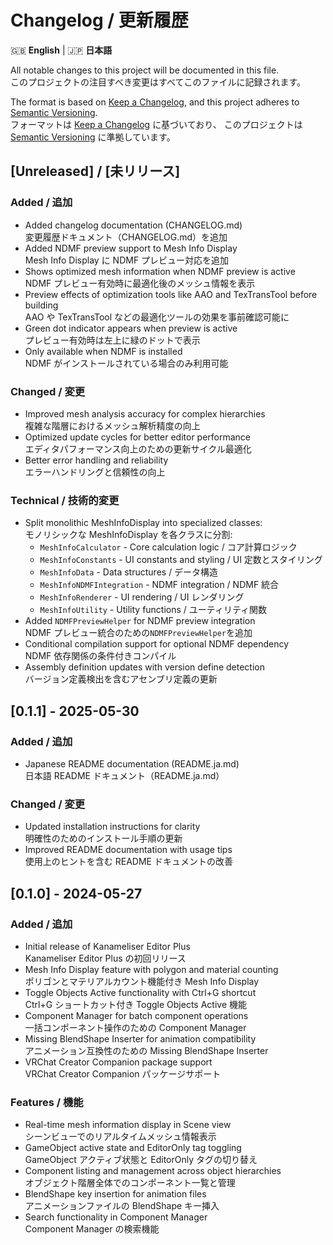 # Changelog / 更新履歴

🇬🇧 **English** | 🇯🇵 **日本語**

All notable changes to this project will be documented in this file.  
このプロジェクトの注目すべき変更はすべてこのファイルに記録されます。

The format is based on [Keep a Changelog](https://keepachangelog.com/en/1.0.0/),
and this project adheres to [Semantic Versioning](https://semver.org/spec/v2.0.0.html).  
フォーマットは [Keep a Changelog](https://keepachangelog.com/en/1.0.0/) に基づいており、
このプロジェクトは [Semantic Versioning](https://semver.org/spec/v2.0.0.html) に準拠しています。

## [Unreleased] / [未リリース]

### Added / 追加

- Added changelog documentation (CHANGELOG.md)  
  変更履歴ドキュメント（CHANGELOG.md）を追加
- Added NDMF preview support to Mesh Info Display  
  Mesh Info Display に NDMF プレビュー対応を追加
- Shows optimized mesh information when NDMF preview is active  
  NDMF プレビュー有効時に最適化後のメッシュ情報を表示
- Preview effects of optimization tools like AAO and TexTransTool before building  
  AAO や TexTransTool などの最適化ツールの効果を事前確認可能に
- Green dot indicator appears when preview is active  
  プレビュー有効時は左上に緑のドットで表示
- Only available when NDMF is installed  
  NDMF がインストールされている場合のみ利用可能

### Changed / 変更

- Improved mesh analysis accuracy for complex hierarchies  
  複雑な階層におけるメッシュ解析精度の向上
- Optimized update cycles for better editor performance  
  エディタパフォーマンス向上のための更新サイクル最適化
- Better error handling and reliability  
  エラーハンドリングと信頼性の向上

### Technical / 技術的変更

- Split monolithic MeshInfoDisplay into specialized classes:  
  モノリシックな MeshInfoDisplay を各クラスに分割:
  - `MeshInfoCalculator` - Core calculation logic / コア計算ロジック
  - `MeshInfoConstants` - UI constants and styling / UI 定数とスタイリング
  - `MeshInfoData` - Data structures / データ構造
  - `MeshInfoNDMFIntegration` - NDMF integration / NDMF 統合
  - `MeshInfoRenderer` - UI rendering / UI レンダリング
  - `MeshInfoUtility` - Utility functions / ユーティリティ関数
- Added `NDMFPreviewHelper` for NDMF preview integration  
  NDMF プレビュー統合のための`NDMFPreviewHelper`を追加
- Conditional compilation support for optional NDMF dependency  
  NDMF 依存関係の条件付きコンパイル
- Assembly definition updates with version define detection  
  バージョン定義検出を含むアセンブリ定義の更新

## [0.1.1] - 2025-05-30

### Added / 追加

- Japanese README documentation (README.ja.md)  
  日本語 README ドキュメント（README.ja.md）

### Changed / 変更

- Updated installation instructions for clarity  
  明確性のためのインストール手順の更新
- Improved README documentation with usage tips  
  使用上のヒントを含む README ドキュメントの改善

## [0.1.0] - 2024-05-27

### Added / 追加

- Initial release of Kanameliser Editor Plus  
  Kanameliser Editor Plus の初回リリース
- Mesh Info Display feature with polygon and material counting  
  ポリゴンとマテリアルカウント機能付き Mesh Info Display
- Toggle Objects Active functionality with Ctrl+G shortcut  
  Ctrl+G ショートカット付き Toggle Objects Active 機能
- Component Manager for batch component operations  
  一括コンポーネント操作のための Component Manager
- Missing BlendShape Inserter for animation compatibility  
  アニメーション互換性のための Missing BlendShape Inserter
- VRChat Creator Companion package support  
  VRChat Creator Companion パッケージサポート

### Features / 機能

- Real-time mesh information display in Scene view  
  シーンビューでのリアルタイムメッシュ情報表示
- GameObject active state and EditorOnly tag toggling  
  GameObject アクティブ状態と EditorOnly タグの切り替え
- Component listing and management across object hierarchies  
  オブジェクト階層全体でのコンポーネント一覧と管理
- BlendShape key insertion for animation files  
  アニメーションファイルの BlendShape キー挿入
- Search functionality in Component Manager  
  Component Manager の検索機能

